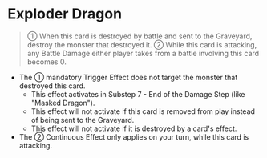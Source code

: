 # Exploder Dragon

> ① When this card is destroyed by battle and sent to the Graveyard, destroy the monster that destroyed it. ② While this card is attacking, any Battle Damage either player takes from a battle involving this card becomes 0.

*   The ① mandatory Trigger Effect does not target the monster that destroyed this card.
    *   This effect activates in Substep 7 - End of the Damage Step (like "Masked Dragon").
    *   This effect will not activate if this card is removed from play instead of being sent to the Graveyard.
    *   This effect will not activate if it is destroyed by a card's effect.
*   The ② Continuous Effect only applies on your turn, while this card is attacking.
